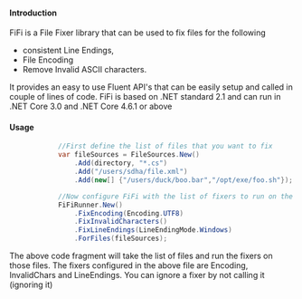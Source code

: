 
#### Introduction
FiFi is a File Fixer library that can be used to fix files for the following
* consistent Line Endings, 
* File Encoding 
* Remove Invalid ASCII characters. 

It provides an easy to use Fluent API's that can be easily setup and called in couple of lines of code. FiFi is based on .NET standard 2.1 and can run in .NET Core 3.0 and .NET Core 4.6.1 or above

#### Usage

```c#
            //First define the list of files that you want to fix
            var fileSources = FileSources.New()
                .Add(directory, "*.cs")
                .Add("/users/sdha/file.xml")
                .Add(new[] {"/users/duck/boo.bar","/opt/exe/foo.sh"});

            //Now configure FiFi with the list of fixers to run on the files mentioned above
            FiFiRunner.New()
                .FixEncoding(Encoding.UTF8)
                .FixInvalidCharacters()
                .FixLineEndings(LineEndingMode.Windows)
                .ForFiles(fileSources);

```

The above code fragment will take the list of files and run the fixers on those files. The fixers configured in the above file are Encoding, InvalidChars and LineEndings. You can ignore a fixer by not calling it (ignoring it)

